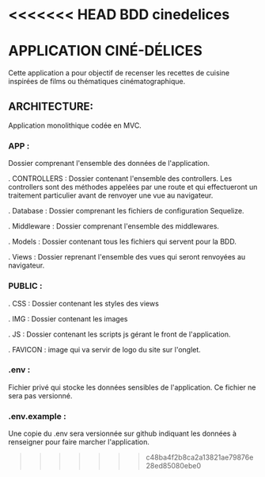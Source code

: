 <<<<<<< HEAD
BDD cinedelices
=======
# APPLICATION CINÉ-DÉLICES
Cette application a pour objectif de recenser les recettes de cuisine inspirées de films ou thématiques cinématographique.

## ARCHITECTURE:
Application monolithique codée en MVC.

### APP : 
Dossier comprenant l'ensemble des données de l'application.

. CONTROLLERS : Dossier contenant l'ensemble des controllers. Les controllers sont des méthodes appelées par une route et qui effectueront un traitement particulier avant de renvoyer une vue au navigateur.

. Database : Dossier comprenant les fichiers de configuration Sequelize.

. Middleware : Dossier comprenant l'ensemble des middlewares.

. Models : Dossier contenant tous les fichiers qui servent pour la BDD.

. Views : Dossier reprenant l'ensemble des vues qui seront renvoyées au navigateur.

### PUBLIC : 

. CSS : Dossier contenant les styles des views

. IMG : Dossier contenant les images

. JS : Dossier contenant les scripts js gérant le front de l'application.

. FAVICON : image qui va servir de logo du site sur l'onglet.

### .env :

Fichier privé qui stocke les données sensibles de l'application. Ce fichier ne sera pas versionné.

### .env.example :

Une copie du .env sera versionnée sur github indiquant les données à renseigner pour faire marcher l'application. 
>>>>>>> c48ba4f2b8ca2a13821ae79876e28ed85080ebe0
